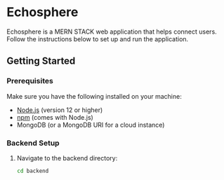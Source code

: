 # Echosphere

Echosphere is a MERN STACK web application that helps connect users. Follow the instructions below to set up and run the application.

## Getting Started

### Prerequisites

Make sure you have the following installed on your machine:

- [Node.js](https://nodejs.org/) (version 12 or higher)
- [npm](https://www.npmjs.com/) (comes with Node.js)
- MongoDB (or a MongoDB URI for a cloud instance)

### Backend Setup

1. Navigate to the backend directory:

   ```bash
   cd backend

